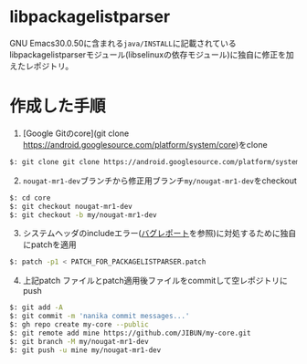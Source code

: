 # libpackagelistparser
GNU Emacs30.0.50に含まれる`java/INSTALL`に記載されているlibpackagelistparserモジュール(libselinuxの依存モジュール)に独自に修正を加えたレポジトリ。

# 作成した手順
1. [Google Gitのcore](git clone https://android.googlesource.com/platform/system/core)をclone

```bash
$: git clone git clone https://android.googlesource.com/platform/system/core
```

2. `nougat-mr1-dev`ブランチから修正用ブランチ`my/nougat-mr1-dev`をcheckout

```bash
$: cd core
$: git checkout nougat-mr1-dev
$: git checkout -b my/nougat-mr1-dev
```

3. システムヘッダのincludeエラー([バグレポート](https://debbugs.gnu.org/cgi/bugreport.cgi?bug=66507#22)を参照)に対処するために独自にpatchを適用

```bash
$: patch -p1 < PATCH_FOR_PACKAGELISTPARSER.patch
```

4. 上記patch ファイルとpatch適用後ファイルをcommitして空レポジトリにpush

```bash
$: git add -A
$: git commit -m 'nanika commit messages...'
$: gh repo create my-core --public
$: git remote add mine https://github.com/JIBUN/my-core.git
$: git branch -M my/nougat-mr1-dev
$: git push -u mine my/nougat-mr1-dev
```
